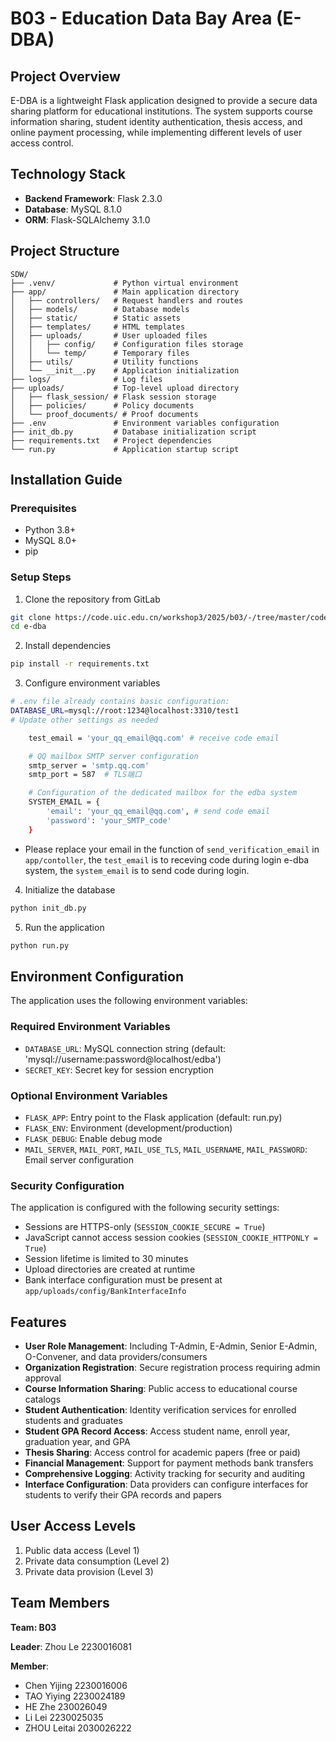 # B03 - Education Data Bay Area (E-DBA)

## Project Overview
E-DBA is a lightweight Flask application designed to provide a secure data sharing platform for educational institutions. The system supports course information sharing, student identity authentication, thesis access, and online payment processing, while implementing different levels of user access control.

## Technology Stack
- **Backend Framework**: Flask 2.3.0
- **Database**: MySQL 8.1.0
- **ORM**: Flask-SQLAlchemy 3.1.0

## Project Structure
```
SDW/
├── .venv/             # Python virtual environment
├── app/               # Main application directory
│   ├── controllers/   # Request handlers and routes
│   ├── models/        # Database models
│   ├── static/        # Static assets
│   ├── templates/     # HTML templates
│   ├── uploads/       # User uploaded files
│   │   ├── config/    # Configuration files storage
│   │   └── temp/      # Temporary files
│   ├── utils/         # Utility functions
│   └── __init__.py    # Application initialization
├── logs/              # Log files
├── uploads/           # Top-level upload directory
│   ├── flask_session/ # Flask session storage
│   ├── policies/      # Policy documents
│   └── proof_documents/ # Proof documents
├── .env               # Environment variables configuration
├── init_db.py         # Database initialization script
├── requirements.txt   # Project dependencies
└── run.py             # Application startup script
```

## Installation Guide

### Prerequisites
- Python 3.8+
- MySQL 8.0+
- pip

### Setup Steps
1. Clone the repository from GitLab
```bash
git clone https://code.uic.edu.cn/workshop3/2025/b03/-/tree/master/code/code_b03
cd e-dba
```

2. Install dependencies
```bash
pip install -r requirements.txt
```

3. Configure environment variables
```bash
# .env file already contains basic configuration:
DATABASE_URL=mysql://root:1234@localhost:3310/test1
# Update other settings as needed
```

```bash
    test_email = 'your_qq_email@qq.com' # receive code email

    # QQ mailbox SMTP server configuration
    smtp_server = 'smtp.qq.com'
    smtp_port = 587  # TLS端口

    # Configuration of the dedicated mailbox for the edba system
    SYSTEM_EMAIL = {
        'email': 'your_qq_email@qq.com', # send code email
        'password': 'your_SMTP_code'
    }
```
* Please replace your email in the function of `send_verification_email` in `app/contoller`, the `test_email` is to receving code during login e-dba system, the `system_email` is to send code during login.


4. Initialize the database
```bash
python init_db.py
```

5. Run the application
```bash
python run.py
```

## Environment Configuration
The application uses the following environment variables:

### Required Environment Variables
* `DATABASE_URL`: MySQL connection string (default: 'mysql://username:password@localhost/edba')
* `SECRET_KEY`: Secret key for session encryption

### Optional Environment Variables
* `FLASK_APP`: Entry point to the Flask application (default: run.py)
* `FLASK_ENV`: Environment (development/production)
* `FLASK_DEBUG`: Enable debug mode
* `MAIL_SERVER`, `MAIL_PORT`, `MAIL_USE_TLS`, `MAIL_USERNAME`, `MAIL_PASSWORD`: Email server configuration


### Security Configuration
The application is configured with the following security settings:
* Sessions are HTTPS-only (`SESSION_COOKIE_SECURE = True`)
* JavaScript cannot access session cookies (`SESSION_COOKIE_HTTPONLY = True`)
* Session lifetime is limited to 30 minutes
* Upload directories are created at runtime
* Bank interface configuration must be present at `app/uploads/config/BankInterfaceInfo`

## Features
- **User Role Management**: Including T-Admin, E-Admin, Senior E-Admin, O-Convener, and data providers/consumers
- **Organization Registration**: Secure registration process requiring admin approval
- **Course Information Sharing**: Public access to educational course catalogs
- **Student Authentication**: Identity verification services for enrolled students and graduates
- **Student GPA Record Access**: Access student name, enroll year, graduation year, and GPA
- **Thesis Sharing**: Access control for academic papers (free or paid)
- **Financial Management**: Support for payment methods bank transfers
- **Comprehensive Logging**: Activity tracking for security and auditing
- **Interface Configuration**: Data providers can configure interfaces for students to verify their GPA records and papers


## User Access Levels
1. Public data access (Level 1)
2. Private data consumption (Level 2)
3. Private data provision (Level 3)

## Team Members
**Team: B03**

**Leader**: Zhou Le 2230016081

**Member**: 
- Chen Yijing 2230016006
- TAO Yiying 2230024189
- HE Zhe 230026049
- Li Lei 2230025035
- ZHOU Leitai 2030026222
